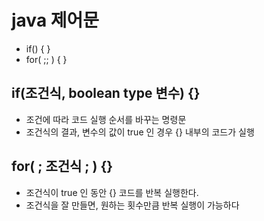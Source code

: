 # java 제어문
- if() { }
- for( ;; ) { }

## if(조건식, boolean type 변수) {}
- 조건에 따라 코드 실행 순서를 바꾸는 명령문
- 조건식의 결과, 변수의 값이 true 인 경우 {} 내부의 코드가 실행

## for( ; 조건식 ; ) {}
- 조건식이 true 인 동안 {} 코드를 반복 실행한다.
- 조건식을 잘 만들면, 원하는 횟수만큼 반복 실행이 가능하다
